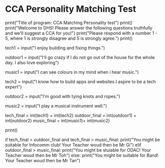 # CCA Personality Matching Test
print("Title of program: CCA Matching Personality test")
print()
print("Welcome to DHS! Please answer the following questions truthfully and we'll suggest a CCA for you!")
print("Please respond with a number 1 - 5, where 1 is strongly disagree and 5 is strongly agree.")
print()

tech1 = input("I enjoy building and fixing things.")

outdoor1 = input("I'll go crazy if I do not go out of the house for the whole day. I also love exploring")

music1 = input("I can see colours in my mind when i hear music.")

tech2 = input("I know how to build apps and websites.I aspire to be a tech expert")

outdoor2 = input("I'm good with tying knots and ropes.")

music2 = input("I play a musical instrument well.")


tech_final = int(tech1) + int(tech2)
outdoor_final = int(outdoor1) + int(outdoor2)
music_final = int(music1)+ int(music2)

print()

if tech_final > outdoor_final and tech_final > music_final:
  print("You might be suitable for Infocomm club! Your Teacher woud then be Mr Gi")
elif outdoor_final > music_final:
  print("You might be stuiable for ODAC! Your Teacher woud then be Mr Toh")
else:
  print("You might be suitable for Band! Your Teacher woud then be Mr Tan")

  
